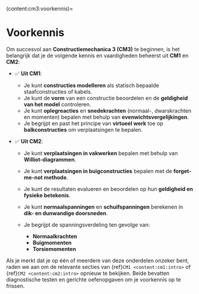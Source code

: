 (content:cm3:voorkennis)=
# Voorkennis

Om succesvol aan **Constructiemechanica 3 (CM3)** te beginnen, is het belangrijk dat je de volgende kennis en vaardigheden beheerst uit **CM1** en **CM2**:

* ✅ **Uit CM1**:

  * Je kunt **constructies modelleren** als statisch bepaalde staafconstructies of kabels.
  * Je kunt de **vorm** van een constructie beoordelen en de **geldigheid van het model** controleren.
  * Je kunt **oplegreacties** en **snedekrachten** (normaal-, dwarskrachten en momenten) bepalen met behulp van **evenwichtsvergelijkingen**.
  * Je begrijpt en past het principe van **virtueel werk** toe op **balkconstructies** om verplaatsingen te bepalen.

* ✅ **Uit CM2**:

  * Je kunt **verplaatsingen in vakwerken** bepalen met behulp van **Williot-diagrammen**.

  * Je kunt **verplaatsingen in buigconstructies** bepalen met de **forget-me-not methode**.

  * Je kunt de resultaten evalueren en beoordelen op hun **geldigheid en fysieke betekenis**.

  * Je kunt **normaalspanningen** en **schuifspanningen** berekenen in **dik- en dunwandige doorsneden**.

  * Je begrijpt de spanningsverdeling ten gevolge van:

    * **Normaalkrachten**
    * **Buigmomenten**
    * **Torsiemomenten**

Als je merkt dat je op één of meerdere van deze onderdelen onzeker bent, raden we aan om de relevante secties van {ref}`CM1 <content:cm1:intro>` of {ref}`CM2 <content:cm2:intro>` opnieuw te bekijken. Beide bevatten diagnostische testen en gerichte oefenopgaven om je voorkennis op te frissen.
